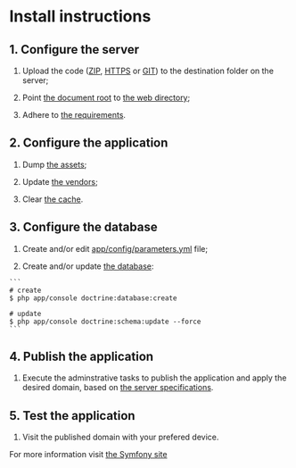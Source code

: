 # Install instructions

## 1. Configure the server

  1. Upload the code ([ZIP][1], [HTTPS][2] or [GIT][3]) to the destination folder on the server;

  2. Point [the document root][4] to [the web directory][5];

  3. Adhere to [the requirements][6].

## 2. Configure the application

  1. Dump [the assets][7];

  2. Update [the vendors][8];

  3. Clear [the cache][9].

## 3. Configure the database

  1. Create and/or edit [app/config/parameters.yml][10] file;

  2. Create and/or update [the database][11]:

    ```
    # create
    $ php app/console doctrine:database:create

    # update
    $ php app/console doctrine:schema:update --force
    ```

## 4. Publish the application

  1. Execute the adminstrative tasks to publish the application and apply the desired domain, based on [the server specifications][12].

## 5. Test the application

  1. Visit the published domain with your prefered device.

For more information visit [the Symfony site][13]

[1]: https://github.com/willystadnick/ensiname/archive/master.zip
[2]: https://github.com/willystadnick/ensiname.git
[3]: https://github.com/willystadnick/ensiname
[4]: http://symfony.com/doc/current/cookbook/configuration/web_server_configuration.html
[5]: http://symfony.com/doc/current/book/page_creation.html#the-web-directory
[6]: http://symfony.com/doc/current/reference/requirements.html
[7]: http://symfony.com/doc/current/cookbook/deployment-tools.html#d-dump-your-assetic-assets
[8]: http://symfony.com/doc/current/cookbook/deployment-tools.html#b-update-your-vendors
[9]: http://symfony.com/doc/current/cookbook/deployment-tools.html#c-clear-your-symfony-cache
[10]: https://github.com/willystadnick/ensiname/blob/master/app/config/parameters.yml.dist
[11]: http://symfony.com/doc/current/book/doctrine.html#console-commands
[12]: http://bit.ly/160DRl7
[13]: http://symfony.com/